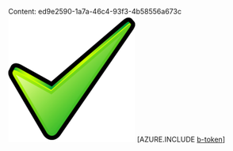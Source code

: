Content: ed9e2590-1a7a-46c4-93f3-4b58556a673c![image](a0c2405f-bc44-4233-8280-691a90b26ffc.png)
[AZURE.INCLUDE [b-token](d0e8389d-8335-4f38-a329-089f14ac6cce.md)]
